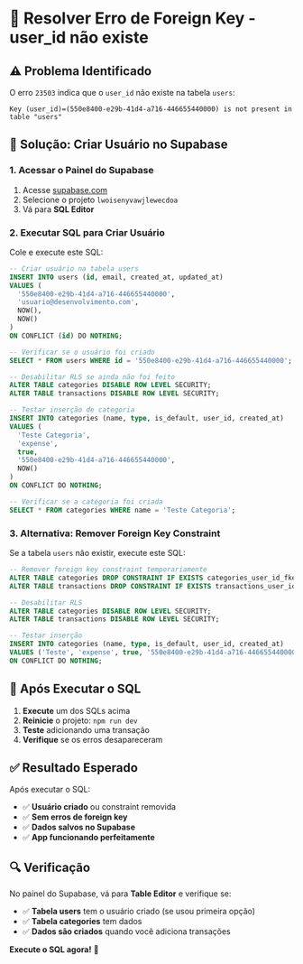# 🔧 Resolver Erro de Foreign Key - user_id não existe

## ⚠️ **Problema Identificado**

O erro `23503` indica que o `user_id` não existe na tabela `users`:
```
Key (user_id)=(550e8400-e29b-41d4-a716-446655440000) is not present in table "users"
```

## 🔧 **Solução: Criar Usuário no Supabase**

### 1. **Acessar o Painel do Supabase**
1. Acesse [supabase.com](https://supabase.com)
2. Selecione o projeto `lwoisenyvawjlewecdoa`
3. Vá para **SQL Editor**

### 2. **Executar SQL para Criar Usuário**
Cole e execute este SQL:

```sql
-- Criar usuário na tabela users
INSERT INTO users (id, email, created_at, updated_at)
VALUES (
  '550e8400-e29b-41d4-a716-446655440000',
  'usuario@desenvolvimento.com',
  NOW(),
  NOW()
)
ON CONFLICT (id) DO NOTHING;

-- Verificar se o usuário foi criado
SELECT * FROM users WHERE id = '550e8400-e29b-41d4-a716-446655440000';

-- Desabilitar RLS se ainda não foi feito
ALTER TABLE categories DISABLE ROW LEVEL SECURITY;
ALTER TABLE transactions DISABLE ROW LEVEL SECURITY;

-- Testar inserção de categoria
INSERT INTO categories (name, type, is_default, user_id, created_at)
VALUES (
  'Teste Categoria',
  'expense',
  true,
  '550e8400-e29b-41d4-a716-446655440000',
  NOW()
)
ON CONFLICT DO NOTHING;

-- Verificar se a categoria foi criada
SELECT * FROM categories WHERE name = 'Teste Categoria';
```

### 3. **Alternativa: Remover Foreign Key Constraint**
Se a tabela `users` não existir, execute este SQL:

```sql
-- Remover foreign key constraint temporariamente
ALTER TABLE categories DROP CONSTRAINT IF EXISTS categories_user_id_fkey;
ALTER TABLE transactions DROP CONSTRAINT IF EXISTS transactions_user_id_fkey;

-- Desabilitar RLS
ALTER TABLE categories DISABLE ROW LEVEL SECURITY;
ALTER TABLE transactions DISABLE ROW LEVEL SECURITY;

-- Testar inserção
INSERT INTO categories (name, type, is_default, user_id, created_at)
VALUES ('Teste', 'expense', true, '550e8400-e29b-41d4-a716-446655440000', NOW())
ON CONFLICT DO NOTHING;
```

## 🚀 **Após Executar o SQL**

1. **Execute** um dos SQLs acima
2. **Reinicie** o projeto: `npm run dev`
3. **Teste** adicionando uma transação
4. **Verifique** se os erros desapareceram

## ✅ **Resultado Esperado**

Após executar o SQL:
- ✅ **Usuário criado** ou constraint removida
- ✅ **Sem erros de foreign key**
- ✅ **Dados salvos no Supabase**
- ✅ **App funcionando perfeitamente**

## 🔍 **Verificação**

No painel do Supabase, vá para **Table Editor** e verifique se:
- ✅ **Tabela users** tem o usuário criado (se usou primeira opção)
- ✅ **Tabela categories** tem dados
- ✅ **Dados são criados** quando você adiciona transações

**Execute o SQL agora!** 🎉


